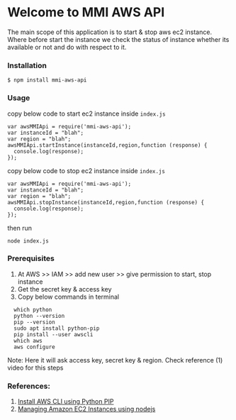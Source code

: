 # Welcome to MMI AWS API

The main scope of this application is to start & stop aws ec2 instance. Where before start the instance we check the status of instance whether its available or not and do with respect to it.

### Installation

```
$ npm install mmi-aws-api
```

### Usage

copy below code to start ec2 instance inside `index.js`
```
var awsMMIApi = require('mmi-aws-api');
var instanceId = "blah";
var region = "blah";
awsMMIApi.startInstance(instanceId,region,function (response) {
  console.log(response);
});
```

copy below code to stop ec2 instance inside `index.js`
```
var awsMMIApi = require('mmi-aws-api');
var instanceId = "blah";
var region = "blah";
awsMMIApi.stopInstance(instanceId,region,function (response) {
  console.log(response);
});
```

then run
```
node index.js
```

### Prerequisites
1. At AWS >> IAM >> add new user >> give permission to start, stop instance
2. Get the secret key & access key
3. Copy below commands in terminal
  ``` 
    which python
    python --version
    pip --version
    sudo apt install python-pip
    pip install --user awscli
    which aws
    aws configure
  ```
Note: Here it will ask access key, secret key & region. Check reference (1) video for this steps 

### References:
1. [Install AWS CLI using Python PIP](https://www.youtube.com/watch?v=t4Jo3gjHcAg&list=PL34sAs7_26wMKAl2wcDXb7ko65V8KDBzG&index=4)
2. [Managing Amazon EC2 Instances using nodejs](https://docs.aws.amazon.com/sdk-for-javascript/v2/developer-guide/ec2-example-managing-instances.html)
